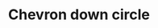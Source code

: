 ---
title: Chevron down circle
tags: ["chevron", "down", "circle", "direction", "pointer"]
icon: chevron-down-circle
svg: '<svg xmlns="http://www.w3.org/2000/svg" width="24" height="24" fill="none" viewBox="0 0 24 24" stroke-width="1.5" stroke-linecap="round" stroke-linejoin="round" stroke="currentColor"><path d="m15.5 10.75-3.5 3.5-3.5-3.5"/><path d="M21 12a9 9 0 1 1-18 0 9 9 0 0 1 18 0"/></svg>'
---
